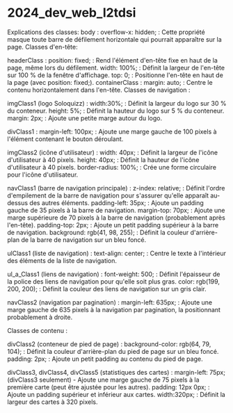 # 2024_dev_web_l2tdsi
Explications des classes:
body :
overflow-x: hidden; :  Cette propriété masque toute barre de défilement horizontale qui pourrait apparaître sur la page.
Classes d'en-tête:

headerClass :
position: fixed; :  Rend l'élément d'en-tête fixe en haut de la page, même lors du défilement.
width: 100%; :  Définit la largeur de l'en-tête sur 100 % de la fenêtre d'affichage.
top: 0; :  Positionne l'en-tête en haut de la page (avec position: fixed;).
containerClass :
margin: auto; :  Centre le contenu horizontalement dans l'en-tête.
Classes de navigation :

imgClass1 (logo Soloquizz) :
width:30%; :  Définit la largeur du logo sur 30 % du conteneur.
height: 5%; :  Définit la hauteur du logo sur 5 % du conteneur.
margin: 2px; :  Ajoute une petite marge autour du logo.

divClass1 :
margin-left: 100px; :  Ajoute une marge gauche de 100 pixels à l'élément contenant le bouton déroulant.

imgClass2 (icône d'utilisateur) :
width: 40px; :  Définit la largeur de l'icône d'utilisateur à 40 pixels.
height: 40px; :  Définit la hauteur de l'icône d'utilisateur à 40 pixels.
border-radius: 100%; :  Crée une forme circulaire pour l'icône d'utilisateur.

navClass1 (barre de navigation principale) :
z-index: relative; :  Définit l'ordre d'empilement de la barre de navigation pour s'assurer qu'elle apparaît au-dessus des autres éléments.
padding-left: 35px; :  Ajoute un padding gauche de 35 pixels à la barre de navigation.
margin-top: 70px; :  Ajoute une marge supérieure de 70 pixels à la barre de navigation (probablement après l'en-tête).
padding-top: 2px; :  Ajoute un petit padding supérieur à la barre de navigation.
background: rgb(41, 98, 255); :  Définit la couleur d'arrière-plan de la barre de navigation sur un bleu foncé.

ulClass1 (liste de navigation) :
text-align: center; :  Centre le texte à l'intérieur des éléments de la liste de navigation.

ul_a_Class1 (liens de navigation) :
font-weight: 500; :  Définit l'épaisseur de la police des liens de navigation pour qu'elle soit plus gras.
color: rgb(199, 200, 200); :  Définit la couleur des liens de navigation sur un gris clair.

navClass2 (navigation par pagination) :
margin-left: 635px; :  Ajoute une marge gauche de 635 pixels à la navigation par pagination, la positionnant probablement à droite.

Classes de contenu :

divClass2 (conteneur de pied de page) :
background-color: rgb(64, 79, 104); :  Définit la couleur d'arrière-plan du pied de page sur un bleu foncé.
padding: 2px; :  Ajoute un petit padding au contenu du pied de page.

divClass3, divClass4, divClass5 (statistiques des cartes) :
margin-left: 75px; (divClass3 seulement) - Ajoute une marge gauche de 75 pixels à la première carte (peut être ajustée pour les autres).
padding: 12px 0px; :  Ajoute un padding supérieur et inférieur aux cartes.
width:320px; :  Définit la largeur des cartes à 320 pixels.